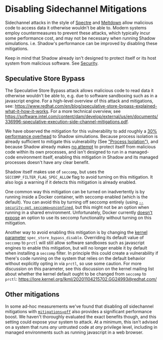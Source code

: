 # Disabling Sidechannel Mitigations

Sidechannel attacks in the style of
[Spectre](https://en.wikipedia.org/wiki/Spectre_(security_vulnerability)) and
[Meltdown](https://en.wikipedia.org/wiki/Meltdown_(security_vulnerability))
allow malicious code to access data it otherwise wouldn't be able to. Modern
systems employ countermeasures to prevent these attacks, which typically incur
some performance cost, and may not be necessary when running Shadow simulations.
i.e. Shadow's performance can be improved by disabling these mitigations.

Keep in mind that Shadow already isn't designed to protect itself or its host
system from malicious software. See [Security](security.md).

## Speculative Store Bypass

The Speculative Store Bypass attack allows malicious code to read data it
otherwise wouldn't be able to, e.g. due to software sandboxing such as in a
javascript engine.  For a high-level overview of this attack and mitigations,
see:
https://www.redhat.com/en/blog/speculative-store-bypass-explained-what-it-how-it-works.
For a more technical overview, see 
https://software.intel.com/content/dam/develop/external/us/en/documents/336996-speculative-execution-side-channel-mitigations.pdf.

We have observed the mitigation for this vulnerability to add roughly a [30%
performance overhead](https://github.com/shadow/shadow/issues/1489#issuecomment-871445482) to Shadow simulations. Because process isolation is
already sufficient to mitigate this vulnerability (See ["Process
Isolation"](https://software.intel.com/content/dam/develop/external/us/en/documents/336996-speculative-execution-side-channel-mitigations.pdf)),
and because Shadow already makes [no attempt](security.md) to protect itself
from malicious code within its own processes, and isn't designed to run in a
managed-code environment itself, enabling this mitigation in Shadow and its
managed processes doesn't have any clear benefit.

Shadow itself makes use of `seccomp`, but uses the
`SECCOMP_FILTER_FLAG_SPEC_ALLOW` flag to avoid turning on this mitigation.  It
also logs a warning if it detects this mitigation is already enabled.

One common way this mitigation can be turned on inadvertently is by running
inside a Docker container, with seccomp enabled (which is the default).  You can
avoid this by turning off seccomp entirely (using [`--security-opt
seccomp=unconfined`](https://docs.docker.com/engine/security/seccomp/#run-without-the-default-seccomp-profile), but this might not be an option when running in a
shared environment. Unfortunately, Docker currently [doesn't
expose](https://github.com/moby/moby/issues/42619) an option to use its seccomp
functionality without turning on this mitigation. 

Another way to avoid enabling this mitigation is by changing the [kernel
parameter](
https://www.kernel.org/doc/html/latest/admin-guide/kernel-parameters.html)
`spec_store_bypass_disable`. Overriding its default value of `seccomp` to
`prctl` will still allow software sandboxes such as javascript engines to enable
this mitigation, but will no longer enable it by default when installing a
`seccomp` filter. In principle this could create a vulnerability if there's code
running on the system that relies on the default behavior without explicitly
opting in via `prctl`, so use some caution. For more discussion on this
parameter, see this discussion on the kernel mailing list about whether the
kernel default ought to be changed from `seccomp` to `prctl`:
https://lore.kernel.org/lkml/20201104215702.GG24993@redhat.com/

## Other mitigations

In some ad-hoc measurements we've found that disabling *all* sidechannel
mitigations with
[`mitigations=off`](https://www.kernel.org/doc/html/latest/admin-guide/kernel-parameters.html)
also provides a significant performance boost. We haven't thoroughly evaluated
the exact benefits though, and this setting could expose your system to attack.
At a minimum, this isn't advised on a system that runs *any* untrusted code at
*any* privilege level, including in managed environments such as running
javascript in a web browser.